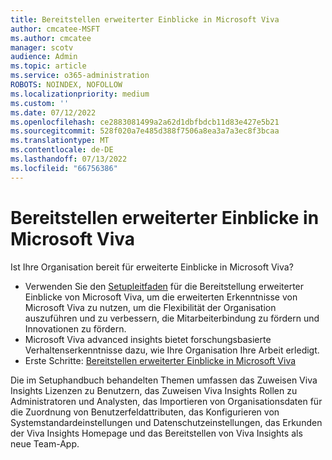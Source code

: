 ```yaml
---
title: Bereitstellen erweiterter Einblicke in Microsoft Viva
author: cmcatee-MSFT
ms.author: cmcatee
manager: scotv
audience: Admin
ms.topic: article
ms.service: o365-administration
ROBOTS: NOINDEX, NOFOLLOW
ms.localizationpriority: medium
ms.custom: ''
ms.date: 07/12/2022
ms.openlocfilehash: ce2883081499a2a62d1dbfbdcb11d83e427e5b21
ms.sourcegitcommit: 528f020a7e485d388f7506a8ea3a7a3ec8f3bcaa
ms.translationtype: MT
ms.contentlocale: de-DE
ms.lasthandoff: 07/13/2022
ms.locfileid: "66756386"
---
```

# <a name="deploy-microsoft-viva-advanced-insights"></a>Bereitstellen erweiterter Einblicke in Microsoft Viva

Ist Ihre Organisation bereit für erweiterte Einblicke in Microsoft Viva?

- Verwenden Sie den [Setupleitfaden](https://go.microsoft.com/fwlink/p/?linkid=2196204) für die Bereitstellung erweiterter Einblicke von Microsoft Viva, um die erweiterten Erkenntnisse von Microsoft Viva zu nutzen, um die Flexibilität der Organisation auszuführen und zu verbessern, die Mitarbeiterbindung zu fördern und Innovationen zu fördern.
- Microsoft Viva advanced insights bietet forschungsbasierte Verhaltenserkenntnisse dazu, wie Ihre Organisation Ihre Arbeit erledigt.
- Erste Schritte: [Bereitstellen erweiterter Einblicke in Microsoft Viva](https://go.microsoft.com/fwlink/p/?linkid=2196204)

Die im Setuphandbuch behandelten Themen umfassen das Zuweisen Viva Insights Lizenzen zu Benutzern, das Zuweisen Viva Insights Rollen zu Administratoren und Analysten, das Importieren von Organisationsdaten für die Zuordnung von Benutzerfeldattributen, das Konfigurieren von Systemstandardeinstellungen und Datenschutzeinstellungen, das Erkunden der Viva Insights Homepage und das Bereitstellen von Viva Insights als neue Team-App.
